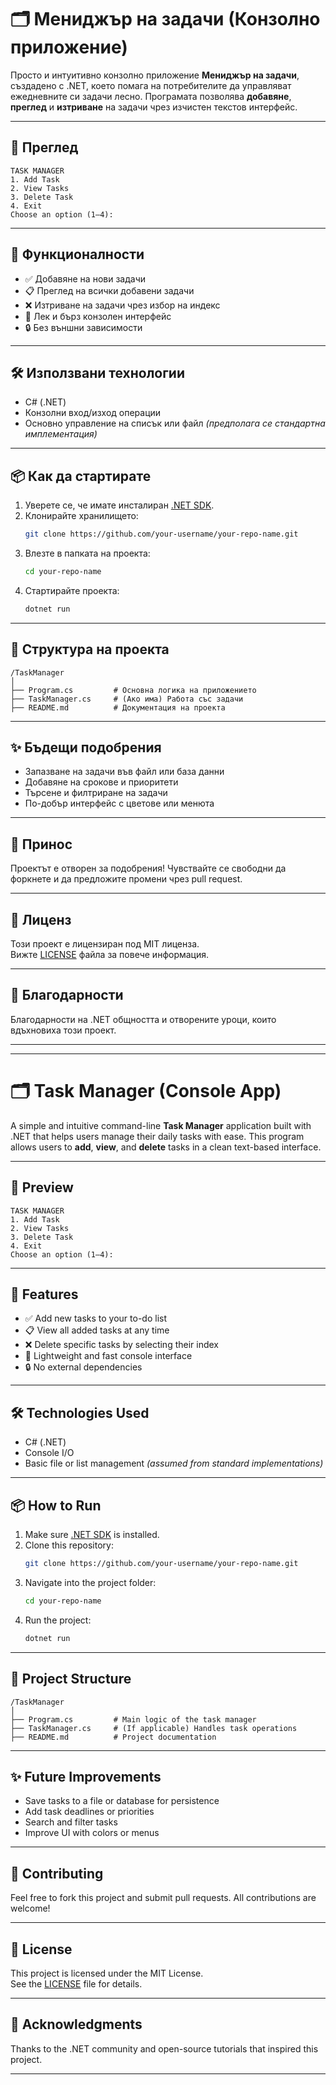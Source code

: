 # 🗂️ Мениджър на задачи (Конзолно приложение)

Просто и интуитивно конзолно приложение **Мениджър на задачи**, създадено с .NET, което помага на потребителите да управляват ежедневните си задачи лесно. Програмата позволява **добавяне**, **преглед** и **изтриване** на задачи чрез изчистен текстов интерфейс.

---

## 📸 Преглед

```
TASK MANAGER
1. Add Task  
2. View Tasks  
3. Delete Task  
4. Exit  
Choose an option (1–4): 
```

---

## 🚀 Функционалности

- ✅ Добавяне на нови задачи
- 📋 Преглед на всички добавени задачи
- ❌ Изтриване на задачи чрез избор на индекс
- 💾 Лек и бърз конзолен интерфейс
- 🔒 Без външни зависимости

---

## 🛠️ Използвани технологии

- C# (.NET)
- Конзолни вход/изход операции
- Основно управление на списък или файл *(предполага се стандартна имплементация)*

---

## 📦 Как да стартирате

1. Уверете се, че имате инсталиран [.NET SDK](https://dotnet.microsoft.com/download).
2. Клонирайте хранилището:
   ```bash
   git clone https://github.com/your-username/your-repo-name.git
   ```
3. Влезте в папката на проекта:
   ```bash
   cd your-repo-name
   ```
4. Стартирайте проекта:
   ```bash
   dotnet run
   ```

---

## 📁 Структура на проекта

```
/TaskManager
│
├── Program.cs         # Основна логика на приложението
├── TaskManager.cs     # (Ако има) Работа със задачи
├── README.md          # Документация на проекта
```

---

## ✨ Бъдещи подобрения

- Запазване на задачи във файл или база данни
- Добавяне на срокове и приоритети
- Търсене и филтриране на задачи
- По-добър интерфейс с цветове или менюта

---

## 🤝 Принос

Проектът е отворен за подобрения! Чувствайте се свободни да форкнете и да предложите промени чрез pull request.

---

## 📄 Лиценз

Този проект е лицензиран под MIT лиценза.  
Вижте [LICENSE](LICENSE) файла за повече информация.

---

## 🙌 Благодарности

Благодарности на .NET общността и отворените уроци, които вдъхновиха този проект.

---

---

# 🗂️ Task Manager (Console App)

A simple and intuitive command-line **Task Manager** application built with .NET that helps users manage their daily tasks with ease. This program allows users to **add**, **view**, and **delete** tasks in a clean text-based interface.

---

## 📸 Preview

```
TASK MANAGER
1. Add Task  
2. View Tasks  
3. Delete Task  
4. Exit  
Choose an option (1–4): 
```

---

## 🚀 Features

- ✅ Add new tasks to your to-do list
- 📋 View all added tasks at any time
- ❌ Delete specific tasks by selecting their index
- 💾 Lightweight and fast console interface
- 🔒 No external dependencies

---

## 🛠️ Technologies Used

- C# (.NET)
- Console I/O
- Basic file or list management *(assumed from standard implementations)*

---

## 📦 How to Run

1. Make sure [.NET SDK](https://dotnet.microsoft.com/download) is installed.
2. Clone this repository:
   ```bash
   git clone https://github.com/your-username/your-repo-name.git
   ```
3. Navigate into the project folder:
   ```bash
   cd your-repo-name
   ```
4. Run the project:
   ```bash
   dotnet run
   ```

---

## 📁 Project Structure

```
/TaskManager
│
├── Program.cs         # Main logic of the task manager
├── TaskManager.cs     # (If applicable) Handles task operations
├── README.md          # Project documentation
```

---

## ✨ Future Improvements

- Save tasks to a file or database for persistence
- Add task deadlines or priorities
- Search and filter tasks
- Improve UI with colors or menus

---

## 🤝 Contributing

Feel free to fork this project and submit pull requests. All contributions are welcome!

---

## 📄 License

This project is licensed under the MIT License.  
See the [LICENSE](LICENSE) file for details.

---

## 🙌 Acknowledgments

Thanks to the .NET community and open-source tutorials that inspired this project.

---
